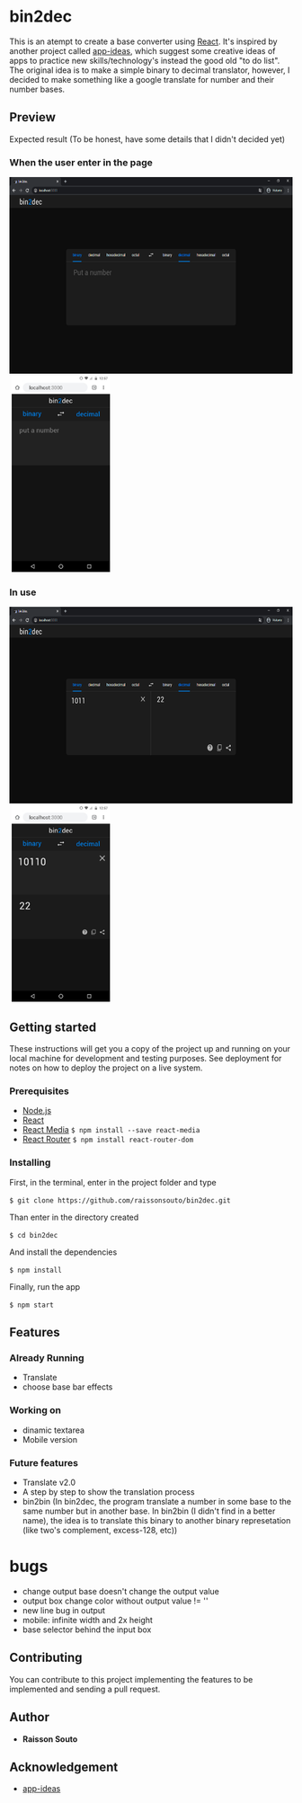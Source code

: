 # bin2dec 

This is an atempt to create a base converter using [React](https://github.com/facebook/react). It's inspired by another project called [app-ideas](https://github.com/florinpop17/app-ideas), which suggest some creative ideas of apps to practice new skills/technology's instead the good old "to do list". The original idea is to make a simple binary to decimal translator, however, I decided to make something like a google translate for number and their number bases.

## Preview

Expected result (To be honest, have some details that I didn't decided yet)

### When the user enter in the page

<img src='./bin2dec-print1.png'  height='350'>&nbsp;<img src='./bin2dec-mobile1.png' height='350'>

### In use

<img src='./bin2dec-print2.png'  height='350'>&nbsp;<img src='./bin2dec-mobile2.png' height='350'>

## Getting started

These instructions will get you a copy of the project up and running on your local machine for development and testing purposes. See deployment for notes on how to deploy the project on a live system.

### Prerequisites

- [Node.js](https://nodejs.org/en)
- [React](https://reactjs.org/)
- [React Media](https://github.com/ReactTraining/react-media)
```$ npm install --save react-media```
- [React Router](https://reactrouter.com/web/guides/quick-start)
```$ npm install react-router-dom```

### Installing

First, in the terminal, enter in the project folder and type

```$ git clone https://github.com/raissonsouto/bin2dec.git```

Than enter in the directory created

```$ cd bin2dec```

And install the dependencies

```$ npm install```

Finally, run the app

```$ npm start```

## Features

### Already Running

- Translate
- choose base bar effects

### Working on

- dinamic textarea
- Mobile version

### Future features

- Translate v2.0
- A step by step to show the translation process
- bin2bin (In bin2dec, the program translate a number in some base to the same number but in another base. In bin2bin (I didn't find in a better name), the idea is to translate this binary to another binary represetation (like two's complement, excess-128, etc))

# bugs
- change output base doesn't change the output value
- output box change color without output value != ''
- new line bug in output
- mobile: infinite width and 2x height
- base selector behind the input box

## Contributing

You can contribute to this project implementing the features to be implemented and sending a pull request.

## Author

- **Raisson Souto**

## Acknowledgement

- [app-ideas](https://github.com/florinpop17/app-ideas)

